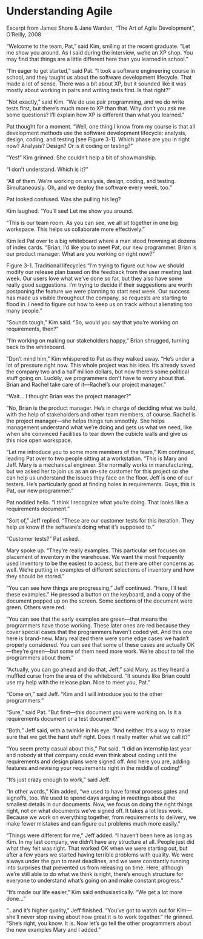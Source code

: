 # Understanding Agile
  Excerpt from James Shore & Jane Warden, “The Art of Agile Development”, O’Reilly, 2008

“Welcome to the team, Pat,” said Kim, smiling at the recent graduate. “Let me show you around. As I said during the interview, we’re an XP shop. You may find that things are a little different here than you learned in school.”

“I’m eager to get started,” said Pat. “I took a software engineering course in school, and they taught us about the software development lifecycle. That made a lot of sense. There was a bit about XP, but it sounded like it was mostly about working in pairs and writing tests first. Is that right?”

“Not exactly,” said Kim. “We do use pair programming, and we do write tests first, but there’s much more to XP than that. Why don’t you ask me some questions? I’ll explain how XP is different than what you learned.”

Pat thought for a moment. “Well, one thing I know from my course is that all development methods use the software development lifecycle: analysis, design, coding, and testing [see Figure 3-1]. Which phase are you in right now? Analysis? Design? Or is it coding or testing?”

“Yes!” Kim grinned. She couldn’t help a bit of showmanship.

“I don’t understand. Which is it?”

“All of them. We’re working on analysis, design, coding, and testing. Simultaneously. Oh, and we deploy the software every week, too.”

Pat looked confused. Was she pulling his leg?

Kim laughed. “You’ll see! Let me show you around.

“This is our team room. As you can see, we all sit together in one big workspace. This helps us collaborate more effectively.”

Kim led Pat over to a big whiteboard where a man stood frowning at dozens of index cards. “Brian, I’d like you to meet Pat, our new programmer. Brian is our product manager. What are you working on right now?”


Figure 3-1. Traditional lifecycles
“I’m trying to figure out how we should modify our release plan based on the feedback from the user meeting last week. Our users love what we’ve done so far, but they also have some really good suggestions. I’m trying to decide if their suggestions are worth postponing the feature we were planning to start next week. Our success has made us visible throughout the company, so requests are starting to flood in. I need to figure out how to keep us on track without alienating too many people.”

“Sounds tough,” Kim said. “So, would you say that you’re working on requirements, then?”

“I’m working on making our stakeholders happy,” Brian shrugged, turning back to the whiteboard.

“Don’t mind him,” Kim whispered to Pat as they walked away. “He’s under a lot of pressure right now. This whole project was his idea. It’s already saved the company two and a half million dollars, but now there’s some political stuff going on. Luckily, we programmers don’t have to worry about that. Brian and Rachel take care of it—Rachel’s our project manager.”

“Wait... I thought Brian was the project manager?”

“No, Brian is the product manager. He’s in charge of deciding what we build, with the help of stakeholders and other team members, of course. Rachel is the project manager—she helps things run smoothly. She helps management understand what we’re doing and gets us what we need, like when she convinced Facilities to tear down the cubicle walls and give us this nice open workspace.

“Let me introduce you to some more members of the team,” Kim continued, leading Pat over to two people sitting at a workstation. “This is Mary and Jeff. Mary is a mechanical engineer. She normally works in manufacturing, but we asked her to join us as an on-site customer for this project so she can help us understand the issues they face on the floor. Jeff is one of our testers. He’s particularly good at finding holes in requirements. Guys, this is Pat, our new programmer.”

Pat nodded hello. “I think I recognize what you’re doing. That looks like a requirements document.”

“Sort of,” Jeff replied. “These are our customer tests for this iteration. They help us know if the software’s doing what it’s supposed to.”

“Customer tests?” Pat asked.

Mary spoke up. “They’re really examples. This particular set focuses on placement of inventory in the warehouse. We want the most frequently used inventory to be the easiest to access, but there are other concerns as well. We’re putting in examples of different selections of inventory and how they should be stored.”

“You can see how things are progressing,” Jeff continued. “Here, I’ll test these examples.” He pressed a button on the keyboard, and a copy of the document popped up on the screen. Some sections of the document were green. Others were red.

“You can see that the early examples are green—that means the programmers have those working. These later ones are red because they cover special cases that the programmers haven’t coded yet. And this one here is brand-new. Mary realized there were some edge cases we hadn’t properly considered. You can see that some of these cases are actually OK—they’re green—but some of them need more work. We’re about to tell the programmers about them.”

“Actually, you can go ahead and do that, Jeff,” said Mary, as they heard a muffled curse from the area of the whiteboard. “It sounds like Brian could use my help with the release plan. Nice to meet you, Pat.”

“Come on,” said Jeff. “Kim and I will introduce you to the other programmers.”

“Sure,” said Pat. “But first—this document you were working on. Is it a requirements document or a test document?”

“Both,” Jeff said, with a twinkle in his eye. “And neither. It’s a way to make sure that we get the hard stuff right. Does it really matter what we call it?”

“You seem pretty casual about this,” Pat said. “I did an internship last year and nobody at that company could even think about coding until the requirements and design plans were signed off. And here you are, adding features and revising your requirements right in the middle of coding!”

“It’s just crazy enough to work,” said Jeff.

“In other words,” Kim added, “we used to have formal process gates and signoffs, too. We used to spend days arguing in meetings about the smallest details in our documents. Now, we focus on doing the right things right, not on what documents we’ve signed off. It takes a lot less work. Because we work on everything together, from requirements to delivery, we make fewer mistakes and can figure out problems much more easily.”

“Things were different for me,” Jeff added. “I haven’t been here as long as Kim. In my last company, we didn’t have any structure at all. People just did what they felt was right. That worked OK when we were starting out, but after a few years we started having terrible problems with quality. We were always under the gun to meet deadlines, and we were constantly running into surprises that prevented us from releasing on time. Here, although we’re still able to do what we think is right, there’s enough structure for everyone to understand what’s going on and make constant progress.”

“It’s made our life easier,” Kim said enthusiastically. “We get a lot more done...”

“...and it’s higher quality,” Jeff finished. “You’ve got to watch out for Kim—she’ll never stop raving about how great it is to work together.” He grinned. “She’s right, you know. It is. Now let’s go tell the other programmers about the new examples Mary and I added.”
